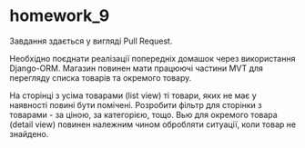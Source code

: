 # homework_9
Завдання здається у вигляді Pull Request.


Необхідно поєднати реалізації попередніх домашок через використання Django-ORM.
Магазин повинен мати працюючі частини MVT для перегляду списка товарів та окремого товару.

На сторінці з усіма товарами (list view) ті товари, яких не має у наявності повині бути помічені.
Розробити фільтр для сторінки з товарами - за ціною, за категорією, тощо.
Вью для окремого товара (detail view) повинен належним чином обробляти ситуації, коли товар не знайдено.